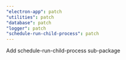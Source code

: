```yaml
---
"electron-app": patch
"utilities": patch
"database": patch
"logger": patch
"schedule-run-child-process": patch
---
```


Add schedule-run-child-process sub-package
